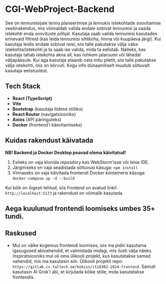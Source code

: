 # CGI-WebProject-Backend

See on lennureisijale lennu planeerimise ja lennukis istekohtade soovitamise veebirakendus,
mis võimaldab valida endale sobivat lennureisi ja saada istekohti enda soovituste põhjal.
Kasutaja saab valida lennureisi kasutades erinevaid filtreid (kas leida lennureisi sihtkoha, hinna või kuupäeva järgi).
Kui kasutaja leidis endale sobivat reisi, siis talle pakutakse välja vaba istekohta/istekohti ja ta saab ise valida, mida ta eelistab.
Näiteks, kas kasutaja tahab istekohta akna all, kas rohkem jalaruumi või lähedal väljapääsule.
Kui aga kasutaja plaanib osta mitu piletit, siis talle pakutakse välja istekohti, mis on kõrvuti.
Kogu info dünaamiliselt muutub sõltuvalt kasutaja eelistustest.

## Tech Stack

- **React (TypeScript)**
- **Vite**
- **Bootstrap** (kasutaja liidese stiiliks)
- **React Router** (navigatsiooniks)
- **Axios** (API päringuteks)
- **Docker** (frontend'i käevitamiseks)

## Kuidas rakendust käivatada

**NB! Backend ja Docker Desktop peavad olema käivitatud!** 

1. Esiteks on vaja klonida repository kas WebStorm'isse või teise IDE.
2. Järgmiseks on vaja seadistada sõltuvusi käsuga: `npm install`
3. Viimaseks on vaja käivitada frontendi Docker konteineris käsuga: `docker-compose up -d --build`

Kui kõik on õigesti tehtud, siis frontend on avatud linkil: `http://localhost:5173` ja rakendust on võimalik kasutada.

## Aega kuulunud frontendi loomiseks umbes 35+ tundi.

## Raskused

- Mul on väike kogemus frontendi loomises, siis ma pidin kasutama igasugused abivahendid, et valmistada midagi, mis ilusti välja näeks.
Inspiratsiooniks mul oli oma ülikooli projekt, kus kasutatakse samad vahendid, mis ma kasutasin siin.
Ülikooli projekti repo: `https://gitlab.cs.taltech.ee/kokiss/iti0302-2024-frontend`.
Samuti kasutasin AI Grok'i abi, et kirjutada kõike stiile, mida kasutatakse frontendis.
